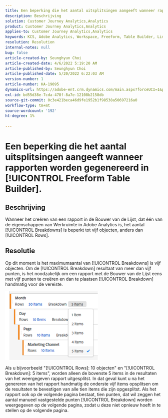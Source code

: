 ```yaml
---
title: Een beperking die het aantal uitsplitsingen aangeeft wanneer rapporten worden gegenereerd in [!UICONTROL Freeform Table Builder].
description: Beschrijving
solution: Customer Journey Analytics,Analytics
product: Customer Journey Analytics,Analytics
applies-to: Customer Journey Analytics,Analytics
keywords: KCS, Adobe Analytics, Workspace, Freeform, Table Builder, Limitation
resolution: Resolution
internal-notes: null
bug: false
article-created-by: Seunghyun Choi
article-created-date: 4/6/2022 5:19:20 AM
article-published-by: Seunghyun Choi
article-published-date: 5/20/2022 6:22:03 AM
version-number: 1
article-number: KA-19095
dynamics-url: https://adobe-ent.crm.dynamics.com/main.aspx?forceUCI=1&pagetype=entityrecord&etn=knowledgearticle&id=b2adbf19-69b5-ec11-983f-000d3a5d0e57
exl-id: bd55d38e-7cda-478f-8a7e-12108b2158db
source-git-commit: 0c3e421beca46d9fe1952b1f98538a50697216a0
workflow-type: tm+mt
source-wordcount: '192'
ht-degree: 1%

---
```


# Een beperking die het aantal uitsplitsingen aangeeft wanneer rapporten worden gegenereerd in [!UICONTROL Freeform Table Builder].

## Beschrijving

Wanneer het creëren van een rapport in de Bouwer van de Lijst, dat één van de eigenschappen van Werkruimte in Adobe Analytics is, het aantal [!UICONTROL Breakdowns] is beperkt tot vijf objecten, anders dan [!UICONTROL Rows]. 

## Resolutie


Op dit moment is het maximumaantal van [!UICONTROL Breakdowns] is vijf objecten. Om de [!UICONTROL Breakdown] resultaat van meer dan vijf punten, is het noodzakelijk om een rapport met de Bouwer van de Lijst eens met vijf punten te creëren en dan te plaatsen [!UICONTROL Breakdown] handmatig voor de vereiste.

![](assets/936a2ca2-6ab5-ec11-983f-000d3a5d0e57.png)

Als u bijvoorbeeld &quot;[!UICONTROL Rows]: 10 objecten&quot; en &quot;[!UICONTROL Breakdown]: 5 items&quot;, worden alleen de bovenste 5 items in de resultaten van het weergegeven rapport uitgesplitst. In dat geval kunt u na het genereren van het rapport handmatig de onderste vijf items opsplitsen om de resultaten te bevestigen van alle tien items die zijn opgesplitst. Als het rapport ook op de volgende pagina bestaat, tien punten, dat wil zeggen het aantal manueel vastgestelde punten [!UICONTROL Breakdown] worden weergegeven op de volgende pagina, zodat u deze niet opnieuw hoeft in te stellen op de volgende pagina.
